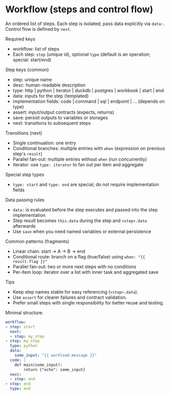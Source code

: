 # Workflow (steps and control flow)

An ordered list of steps. Each step is isolated; pass data explicitly via `data:`. Control flow is defined by `next`.

Required keys
- workflow: list of steps
- Each step: `step` (unique id), optional `type` (default is an operation; special: start/end)

Step keys (common)
- step: unique name
- desc: human-readable description
- type: http | python | iterator | duckdb | postgres | workbook | start | end
- data: inputs for the step (templated)
- implementation fields: code | command | sql | endpoint | ... (depends on type)
- assert: input/output contracts (expects, returns)
- save: persist outputs to variables or storages
- next: transitions to subsequent steps

Transitions (next)
- Single continuation: one entry
- Conditional branches: multiple entries with `when` (expression on previous step's `result`)
- Parallel fan-out: multiple entries without `when` (run concurrently)
- Iterator: use `type: iterator` to fan out per item and aggregate

Special step types
- `type: start` and `type: end` are special; do not require implementation fields

Data passing rules
- `data:` is evaluated before the step executes and passed into the step implementation
- Step result becomes `this.data` during the step and `<step>.data` afterwards
- Use `save` when you need named variables or external persistence

Common patterns (fragments)
- Linear chain: start → A → B → end
- Conditional route: branch on a flag (true/false) using `when: "{{ result.flag }}"`
- Parallel fan-out: two or more next steps with no conditions
- Per-item loop: iterator over a list with inner task and aggregated save

Tips
- Keep step names stable for easy referencing (`<step>.data`).
- Use `assert` for clearer failures and contract validation.
- Prefer small steps with single responsibility for better reuse and testing.

Minimal structure:
```yaml
workflow:
- step: start
  next:
  - step: my_step
- step: my_step
  type: python
  data:
    some_input: "{{ workload.message }}"
  code: |
    def main(some_input):
        return {"echo": some_input}
  next:
  - step: end
- step: end
  type: end
```
